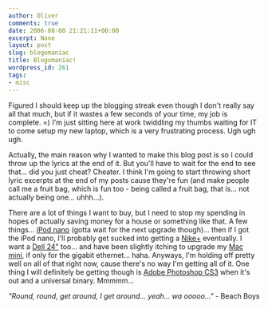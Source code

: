 ```yaml
---
author: Oliver
comments: true
date: 2006-08-08 21:21:11+00:00
excerpt: None
layout: post
slug: blogomaniac
title: Blogomaniac!
wordpress_id: 261
tags:
- misc
---
```


Figured I should keep up the blogging streak even though I don't really say all that much, but if it wastes a few seconds of your time, my job is complete. =)  I'm just sitting here at work twiddling my thumbs waiting for IT to come setup my new laptop, which is a very frustrating process. Ugh ugh ugh.

Actually, the main reason why I wanted to make this blog post is so I could throw up the lyrics at the end of it.  But you'll have to wait for the end to see that... did you just cheat?  Cheater.  I think I'm going to start throwing short lyric excerpts at the end of my posts cause they're fun (and make people call me a fruit bag, which is fun too - being called a fruit bag, that is... not actually being one... uhhh...).

There are a lot of things I want to buy, but I need to stop my spending in hopes of actually saving money for a house or something like that.  A few things... <a href="http://www.apple.com/ipodnano/">iPod nano</a> (gotta wait for the next upgrade though)... then if I got the iPod nano, I'll probably get sucked into getting a <a href="http://www.apple.com/ipod/nike/gear.html">Nike+</a> eventually.  I want a <a href="http://accessories.us.dell.com/sna/productdetail.aspx?c=us&amp;l=en&amp;s=dhs&amp;cs=19&amp;sku=320-4335">Dell 24"</a> too... and have been slightly itching to upgrade my <a href="http://www.apple.com/macmini/">Mac mini</a>, if only for the gigabit ethernet... haha.  Anyways, I'm holding off pretty well on all of that right now, cause there's no way I'm getting all of it.  One thing I will definitely be getting though is <a href="http://www.adobe.com/products/photoshop/">Adobe Photoshop CS3</a> when it's out and a universal binary.  Mmmmm...

<i>"Round, round, get around, I get around... yeah... wa ooooo..."</i> - Beach Boys